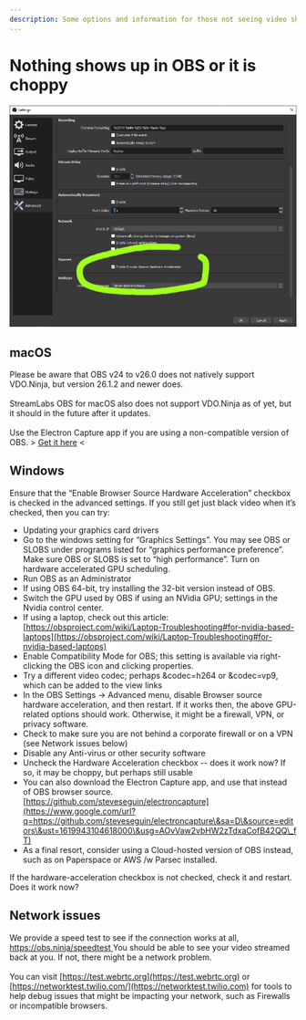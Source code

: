 ```yaml
---
description: Some options and information for those not seeing video show up in OBS Studio
---
```


# Nothing shows up in OBS or it is choppy

![](<../.gitbook/assets/image (1).png>)

## macOS

Please be aware that OBS v24 to v26.0 does not natively support VDO.Ninja, but version 26.1.2 and newer does.  \
\
StreamLabs OBS for macOS also does not support VDO.Ninja as of yet, but it should in the future after it updates.\
\
Use the Electron Capture app if you are using a non-compatible version of OBS. > [Get it here](https://github.com/steveseguin/electroncapture) <

## Windows

Ensure that the “Enable Browser Source Hardware Acceleration” checkbox is checked in the advanced settings. If you still get just black video when it’s checked, then you can try:

* Updating your graphics card drivers
* Go to the windows setting for “Graphics Settings”. You may see OBS or SLOBS under programs listed for “graphics performance preference”. Make sure OBS or SLOBS is set to “high performance”. Turn on hardware accelerated GPU scheduling.
* Run OBS as an Administrator
* If using OBS 64-bit, try installing the 32-bit version instead of OBS.
* Switch the GPU used by OBS if using an NVidia GPU; settings in the Nvidia control center.
* If using a laptop, check out this article: [https://obsproject.com/wiki/Laptop-Troubleshooting#for-nvidia-based-laptops](https://obsproject.com/wiki/Laptop-Troubleshooting#for-nvidia-based-laptops)
* Enable Compatibility Mode for OBS; this setting is available via right-clicking the OBS icon and clicking properties.
* Try a different video codec; perhaps \&codec=h264 or \&codec=vp9, which can be added to the view links
* In the OBS Settings -> Advanced menu, disable Browser source hardware acceleration, and then restart. If it works then, the above GPU-related options should work. Otherwise, it might be a firewall, VPN, or privacy software.
* Check to make sure you are not behind a corporate firewall or on a VPN (see Network issues below)
* Disable any Anti-virus or other security software
* Uncheck the Hardware Acceleration checkbox -- does it work now?  If so, it may be choppy, but perhaps still usable
* You can also download the Electron Capture app, and use that instead of OBS browser source. [https://github.com/steveseguin/electroncapture](https://www.google.com/url?q=https://github.com/steveseguin/electroncapture\&sa=D\&source=editors\&ust=1619943104618000\&usg=AOvVaw2vbHW2zTdxaCofB42QQ\_fT)
* As a final resort, consider using a Cloud-hosted version of OBS instead, such as on Paperspace or AWS /w Parsec installed.

If the hardware-acceleration checkbox is not checked, check it and restart. Does it work now?

## Network issues

We provide a speed test to see if the connection works at all,[ https://obs.ninja/speedtest ](https://obs.ninja/speedtest) You should be able to see your video streamed back at you. If not, there might be a network problem.\
\
You can visit [https://test.webrtc.org](https://test.webrtc.org) or [https://networktest.twilio.com/](https://networktest.twilio.com) for tools to help debug issues that might be impacting your network, such as Firewalls or incompatible browsers.
